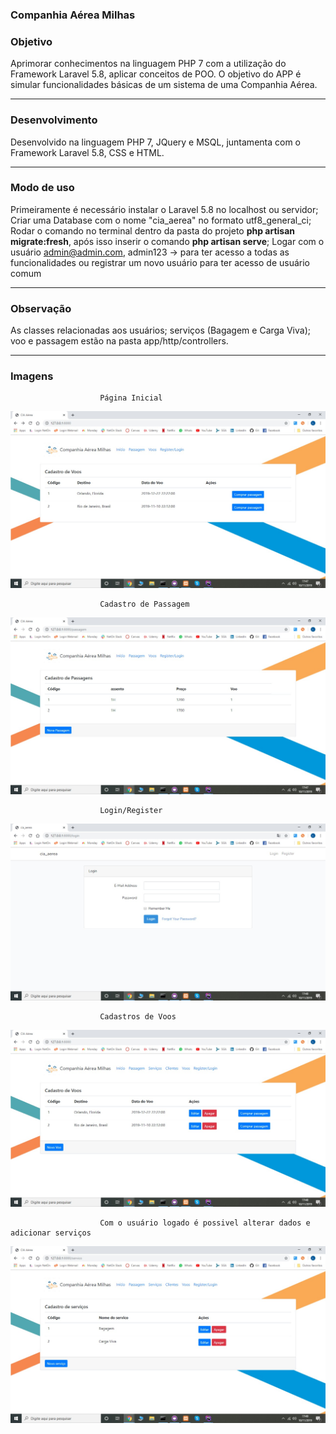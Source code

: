 ### Companhia Aérea Milhas
 
### Objetivo 

Aprimorar conhecimentos na linguagem PHP 7 com a utilização do Framework Laravel 5.8, aplicar conceitos de POO.
O objetivo do APP é simular funcionalidades básicas de um sistema de uma Companhia Aérea. 

-------------------------------------------------------------------------------------------------------------------------------------
### Desenvolvimento 

Desenvolvido na linguagem PHP 7, JQuery e MSQL, juntamenta com o Framework Laravel 5.8, CSS e HTML. 

--------------------------------------------------------------------------------------------------------------------------------------

### Modo de uso 

Primeiramente é necessário instalar o Laravel 5.8 no localhost ou servidor;
Criar uma Database com o nome "cia_aerea" no formato utf8_general_ci;
Rodar o comando no terminal dentro da pasta do projeto **php artisan migrate:fresh**, após isso inserir o comando **php artisan serve**; 
Logar com o usuário admin@admin.com, admin123 -> para ter acesso a todas as funcionalidades ou registrar um novo usuário para ter acesso de usuário comum

----------------------------------------------------------------------------------------------------------------------------------------

### Observação 

As classes relacionadas aos usuários; serviços (Bagagem e Carga Viva); voo e passagem estão na pasta app/http/controllers.

----------------------------------------------------------------------------------------------------------------------------------------

### Imagens 
                        Página Inicial
                    
<img src="https://github.com/LuanCarlo/ciaAerea/blob/master/public/img/Foto1.jpeg"> 

                        Cadastro de Passagem 
                        
<img src="https://github.com/LuanCarlo/ciaAerea/blob/master/public/img/Foto2.jpeg">

                        Login/Register
                        
<img src="https://github.com/LuanCarlo/ciaAerea/blob/master/public/img/Foto3.jpeg">

                        Cadastros de Voos

<img src="https://github.com/LuanCarlo/ciaAerea/blob/master/public/img/Foto4.jpeg">

                        Com o usuário logado é possivel alterar dados e adicionar serviços

<img src="https://github.com/LuanCarlo/ciaAerea/blob/master/public/img/Foto5.jpeg">
